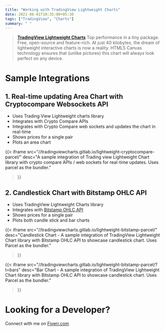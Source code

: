 ```yaml
---
title: "Working with TradingView Lightweight Charts"
date: 2021-06-01T10:35:00+05:30
tags: ["TradingView", "Charts"]
summary: " "
---
```


>  [**TradingView Lightweight Charts**](https://tradingview.com/lightweight-charts/) Top performance in a tiny package. Free, open-source and feature-rich. At just 40 kilobytes, the dream of lightweight interactive charts is now a reality. HTML5 Canvas technology ensures that (unlike pictures) this chart will always look perfect on any device.

# Sample Integrations
## 1. Real-time updating Area Chart with Cryptocompare Websockets API
- Uses Trading View Lightweight charts library
- Integrates with Crypto Compare APIs
- Integrates with Crypto Compare web sockets and updates the chart in real-time
- Shows prices for a single pair
- Plots an area chart

{{< iframe 
    src="//tradingviewcharts.gitlab.io/lightweight-cryptocompare-parcel/"
    desc="A sample integration of Trading view Lightweight Chart library with crypto compare APIs / web sockets for real-time updates. Uses parcel as the bundler."
>}}

## 2. Candlestick Chart with Bitstamp OHLC API
- Uses TradingView Lightweight Charts library
- Integrates with [Bitstamp OHLC API](https://www.bitstamp.net/api/#ohlc_data)
- Shows prices for a single pair
- Plots both candle stick and bar charts

{{< iframe 
    src="//tradingviewcharts.gitlab.io/lightweight-bitstamp-parcel/"
    desc="Candlestick Chart - A sample integration of TradingView Lightweight Chart library with Bitstamp OHLC API to showcase candlestick chart. Uses Parcel as the bundler."
>}}

{{< iframe 
    src="//tradingviewcharts.gitlab.io/lightweight-bitstamp-parcel/?t=bars"
    desc="Bar Chart - A sample integration of TradingView Lightweight Chart library with Bitstamp OHLC API to showcase candlestick chart. Uses Parcel as the bundler."
>}}

# Looking for a Developer?
Connect with me on [Fiverr.com](https://www.fiverr.com/share/Gd8pwL)